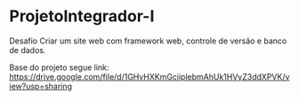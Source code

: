 # ProjetoIntegrador-I
Desafio Criar um site web com framework web,  controle de versão e banco de dados.

Base do projeto segue link:
https://drive.google.com/file/d/1GHvHXKmGciiplebmAhUk1HVyZ3ddXPVK/view?usp=sharing
